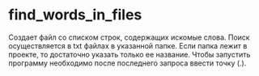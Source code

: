 # find_words_in_files
Создает файл со списком строк, содержащих искомые слова. Поиск осуществляется в txt файлах в указанной папке. Если папка лежит в проекте, то достаточно указать только ее название. Чтобы запустить программу необходимо после последнего запроса ввести точку (.).
